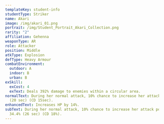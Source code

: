 ```yaml
---
templateKey: student-info
studentType: Striker
name: Akari
image: /img/akari_01.png
portrait: /img/Student_Portrait_Akari_Collection.png
rarity: "2"
affiliation: Gehenna
weaponType: AR
role: Attacker
position: Middle
atkType: Explosion
defType: Heavy Armour
combatEnvironment:
  outdoor: A
  indoor: B
  urban: B
exSkill:
  exCost: 4
  exText: Deals 392% damage to enemies within a circular area.
normalText: During her normal attack, 10% chance to increase her attack by 38.7%
  (20 sec) (CD 15sec).
enhancedText: Increases HP by 14%.
subText: During her normal attack, 10% chance to increase her attack power by
  34.4% (26 sec) (CD 18%).
---
```

